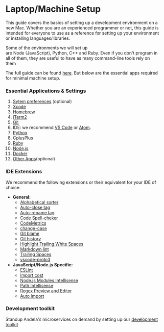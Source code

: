# Laptop/Machine Setup
This guide covers the basics of setting up a development environment on a new Mac. Whether you are an experienced programmer or not, this guide is intended for everyone to use as a reference for setting up your environment or installing languages/libraries.

Some of the environments we will set up are Node (JavaScript), Python, C++ and Ruby. Even if you don't program in all of them, they are useful to have as many command-line tools rely on them

The full guide can be found [here](https://sourabhbajaj.com/mac-setup/). But below are the essential apps required for minimal machine setup. 

### Essential Applications & Settings
1. [Sytem preferences](https://sourabhbajaj.com/mac-setup/SystemPreferences/) (optional)
2. [Xcode](https://sourabhbajaj.com/mac-setup/Xcode/)
3. [Homebrew](https://sourabhbajaj.com/mac-setup/Homebrew/)
4. [iTerm2](https://sourabhbajaj.com/mac-setup/iTerm/)
5. [Git](https://sourabhbajaj.com/mac-setup/Git/)
6. IDE: we recommend [VS Code](https://code.visualstudio.com/) or [Atom](https://atom.io/).
7. [Python](https://sourabhbajaj.com/mac-setup/Python/)
8. [CplusPlus](https://sourabhbajaj.com/mac-setup/Cpp/)
9. [Ruby](https://sourabhbajaj.com/mac-setup/Ruby/)
10. [Node.js](https://sourabhbajaj.com/mac-setup/Node.js/)
11. [Docker](https://sourabhbajaj.com/mac-setup/Docker/)
12. [Other Apps](https://sourabhbajaj.com/mac-setup/Apps/)(optional)

### IDE Extensions

We recommend the following extensions or their equivalent for your IDE of choice:

- **General:**
  - [Alphabetical sorter](https://marketplace.visualstudio.com/items?itemName=ue.alphabetical-sorter)
  - [Auto-close tag](https://marketplace.visualstudio.com/items?itemName=formulahendry.auto-close-tag)
  - [Auto-rename tag](https://marketplace.visualstudio.com/items?itemName=formulahendry.auto-rename-tag)
  - [Code Spell-cheker](https://marketplace.visualstudio.com/items?itemName=streetsidesoftware.code-spell-checker)
  - [CodeMetrics](https://marketplace.visualstudio.com/items?itemName=kisstkondoros.vscode-codemetrics)
  - [change-case](https://marketplace.visualstudio.com/items?itemName=wmaurer.change-case)
  - [Git blame](https://marketplace.visualstudio.com/items?itemName=waderyan.gitblame)
  - [Git history](https://marketplace.visualstudio.com/items?itemName=donjayamanne.githistory)
  - [Highlight Trailing White Spaces](https://marketplace.visualstudio.com/items?itemName=ybaumes.highlight-trailing-white-spaces)
  - [Markdown lint](https://marketplace.visualstudio.com/items?itemName=DavidAnson.vscode-markdownlint)
  - [Trailing Spaces](https://marketplace.visualstudio.com/items?itemName=shardulm94.trailing-spaces)
  - [vscode-proto3](https://marketplace.visualstudio.com/items?itemName=zxh404.vscode-proto3) 
- **JavaScript/Node.js Specific:**
  - [ESLint](https://marketplace.visualstudio.com/items?itemName=dbaeumer.vscode-eslint)
  - [Import cost](https://marketplace.visualstudio.com/items?itemName=wix.vscode-import-cost)
  - [Node.js Modules Intellisense](https://marketplace.visualstudio.com/items?itemName=leizongmin.node-module-intellisense)
  - [Path Intellisense](https://marketplace.visualstudio.com/items?itemName=christian-kohler.path-intellisense)
  - [Regex Preview and Editor](https://marketplace.visualstudio.com/items?itemName=le0zh.vscode-regexp-preivew)
  - [Auto Import](https://marketplace.visualstudio.com/items?itemName=steoates.autoimport)

### Development toolkit
Standup Andela's microservices on demand by setting up our [development toolkit](https://github.com/andela/development-toolkit)
